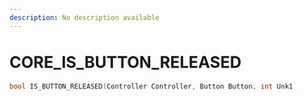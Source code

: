 ```yaml
---
description: No description available 
---
```


# CORE\_IS_BUTTON_RELEASED

```cpp
bool IS_BUTTON_RELEASED(Controller Controller, Button Button, int Unk1, int Unk0);
```